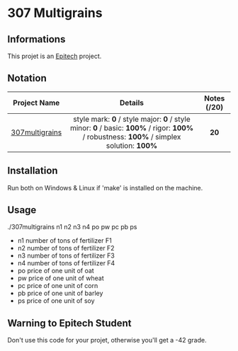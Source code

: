 # 307 Multigrains

## Informations
This projet is an [Epitech](https://epitech/eu) project.

## Notation

| Project Name    | Details                                                                                    | Notes (/20)  |
| --------------- |:------------------------------------------------------------------------------------------:|:-----------: |
| [307multigrains](https://github.com/JeremyRobert04/307multigrains/blob/master/) | style mark: **0** / style major: **0** / style minor: **0** / basic: **100%** / rigor: **100%** / robustness: **100%** / simplex solution: **100%**  | **20** |

## Installation
Run both on Windows & Linux if 'make' is installed on the machine.

## Usage
./307multigrains n1 n2 n3 n4 po pw pc pb ps
* n1 number of tons of fertilizer F1
* n2 number of tons of fertilizer F2
* n3 number of tons of fertilizer F3
* n4 number of tons of fertilizer F4
* po price of one unit of oat
* pw price of one unit of wheat
* pc price of one unit of corn
* pb price of one unit of barley
* ps price of one unit of soy

## Warning to Epitech Student
Don't use this code for your projet, otherwise you'll get a -42 grade.